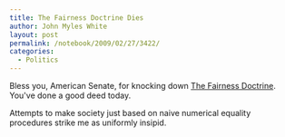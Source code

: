 ```yaml
---
title: The Fairness Doctrine Dies
author: John Myles White
layout: post
permalink: /notebook/2009/02/27/3422/
categories:
  - Politics
---
```


Bless you, American Senate, for knocking down [The Fairness Doctrine](http://thehill.com/leading-the-news/senate-tunes-out-fairness-doctrine-2009-02-26.html). You've done a good deed today.

Attempts to make society just based on naive numerical equality procedures strike me as uniformly insipid.
